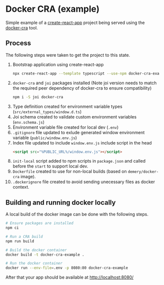 # Docker CRA (example)

Simple example of a [create-react-app](https://create-react-app.dev/) project being served using the [docker-cra](https://github.com/danielemery/docker-cra) tool.

## Process

The following steps were taken to get the project to this state.

1. Bootstrap application using create-react-app
   ```sh
   npx create-react-app --template typescript --use-npm docker-cra-example
   ```
2. `docker-cra` and `joi` packages installed (Note joi version needs to match the required peer dependency of docker-cra to ensure compatibility)
   ```sh
   npm i -S joi docker-cra
   ```
3. Type definition created for environment variable types (`src/external_types/window.d.ts`)
4. Joi schema created to validate custom environment variables (`env.schema.js`)
5. Environment variable file created for local dev (`.env`)
6. `.gitignore` file updated to exlude generated window environment variable (`public/window.env.js`)
8. Index file updated to include `window.env.js` include script in the head
   ```html
   <script src="%PUBLIC_URL%/window.env.js"></script>
   ```
8. `init-local` script added to npm scripts in `package.json` and called before the `start` to support local dev.
9. `Dockerfile` created to use for non-local builds (based on `demery/docker-cra` image).
10. `.dockerignore` file created to avoid sending unecessary files as docker context.

## Building and running docker locally

A local build of the docker image can be done with the following steps.

```sh
# Ensure packages are installed
npm ci

# Run a CRA build
npm run build

# Build the docker container
docker build -t docker-cra-example .

# Run the docker container
docker run --env-file=.env -p 8080:80 docker-cra-example
```

After that your app should be available at [http://localhost:8080/](http://localhost:8080/)
